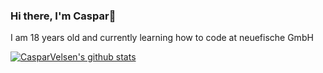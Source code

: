 ### Hi there, I'm Caspar👋

I am 18 years old and currently learning how to code at neuefische GmbH

[![CasparVelsen's github stats](https://github-readme-stats.vercel.app/api?username=CasparVelsen)](https://github.com/anuraghazra/github-readme-stats)


<!--
**CasparVelsen/CasparVelsen** is a ✨ _special_ ✨ repository because its `README.md` (this file) appears on your GitHub profile.

Here are some ideas to get you started:

- 🔭 I’m currently working on ...
- 🌱 I’m currently learning ...
- 👯 I’m looking to collaborate on ...
- 🤔 I’m looking for help with ...
- 💬 Ask me about ...
- 📫 How to reach me: ...
- 😄 Pronouns: ...
- ⚡ Fun fact: ...
-->
